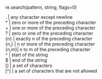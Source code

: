  re.search(pattern, string, flags=0)
 
 .    | any character except newline  
 \*   | zero or more of the preceding character  
 \+   | one or more of the preceding character  
 ?    | zero or one of the preceding character  
 {n}  | exactly n of the preceding character  
 {n,} | n or more of the preceding character  
 {n,m}| n to m of the preceding character  
 ^    | start of the string  
 $    | end of the string  
 \[]  | a set of characters  
 \[^] | a set of characters that are not allowed  